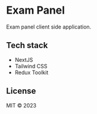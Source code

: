 # Exam Panel

Exam panel client side application.

## Tech stack

- NextJS
- Tailwind CSS
- Redux Toolkit

## License

MIT © 2023
